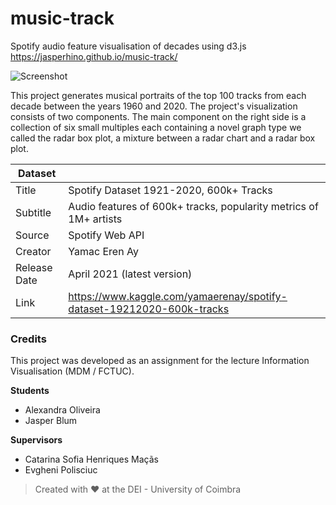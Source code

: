 # music-track
Spotify audio feature visualisation of decades using d3.js
https://jasperhino.github.io/music-track/

![Screenshot](https://user-images.githubusercontent.com/33397387/197418084-6c38b574-482d-42a3-b760-c5130871dc79.png)

This project generates musical portraits of the top 100 tracks from each decade between the years 1960 and 2020.
The project's visualization consists of two components. The main component on the right side is a collection of six small multiples
each containing a novel graph type we called the radar box plot, a mixture between a radar chart and a radar box plot.

| Dataset ||
|----------|---------|
| Title | Spotify Dataset 1921-2020, 600k+ Tracks |
| Subtitle | Audio features of 600k+ tracks, popularity metrics of 1M+ artists |
| Source | Spotify Web API |
| Creator | Yamac Eren Ay |
| Release Date | April 2021 (latest version)|
| Link | https://www.kaggle.com/yamaerenay/spotify-dataset-19212020-600k-tracks |


### Credits

This project was developed as an assignment for the lecture Information Visualisation (MDM / FCTUC).

**Students**
 - Alexandra Oliveira
 - Jasper Blum
 
**Supervisors**
 - Catarina Sofia Henriques Maçãs
 - Evgheni Polisciuc


> Created with ❤ at the DEI - University of Coimbra
